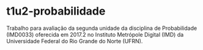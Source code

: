 # t1u2-probabilidade

Trabalho para avaliação da segunda unidade da disciplina de Probabilidade (IMD0033) oferecida em 2017.2 no Instituto Metrópole Digital (IMD) da Universidade Federal do Rio Grande do Norte (UFRN).
